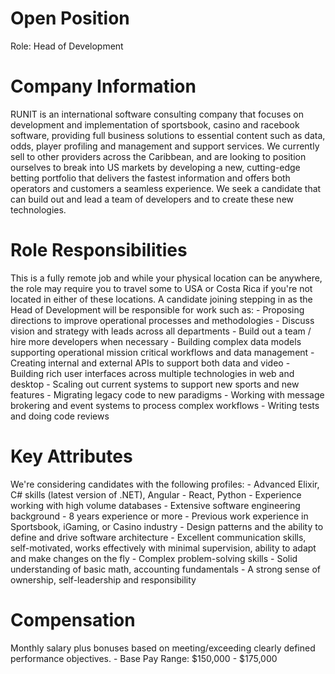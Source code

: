 # Open Position
  Role: Head of Development

# Company Information
  RUNIT is an international software consulting company that focuses on development and implementation of sportsbook, casino and racebook software, providing full business    solutions to essential content such as data, odds, player profiling and management and support services.  We currently sell to other providers across the Caribbean, and     are looking to position ourselves to break into US markets by developing a new, cutting-edge betting portfolio that delivers the fastest information and offers both         operators and customers a seamless experience. We seek a candidate that can build out and lead a team of developers and to create these new technologies.

# Role Responsibilities
  This is a fully remote job and while your physical location can be anywhere, the role may require you to travel some to USA or Costa Rica if you're not located in either    of these locations. A candidate joining stepping in as the Head of Development will be responsible for work such as:
    - Proposing directions to improve operational processes and methodologies
    - Discuss vision and strategy with leads across all departments
    - Build out a team / hire more developers when necessary
    - Building complex data models supporting operational mission critical workflows and data management
    - Creating internal and external APIs to support both data and video
    - Building rich user interfaces across multiple technologies in web and desktop
    - Scaling out current systems to support new sports and new features
    - Migrating legacy code to new paradigms
    - Working with message brokering and event systems to process complex workflows
    - Writing tests and doing code reviews

# Key Attributes
  We're considering candidates with the following profiles:
    - Advanced Elixir, C# skills (latest version of .NET), Angular 
    - React, Python 
    - Experience working with high volume databases
    - Extensive software engineering background - 8 years experience or more
    - Previous work experience in Sportsbook, iGaming, or Casino industry
    - Design patterns and the ability to define and drive software architecture
    - Excellent communication skills, self-motivated, works effectively with minimal supervision, ability to adapt and make changes on the fly 
    - Complex problem-solving skills
    - Solid understanding of basic math, accounting fundamentals
    - A strong sense of ownership, self-leadership and responsibility

# Compensation
  Monthly salary plus bonuses based on meeting/exceeding clearly defined performance objectives.
    - Base Pay Range: $150,000 - $175,000

